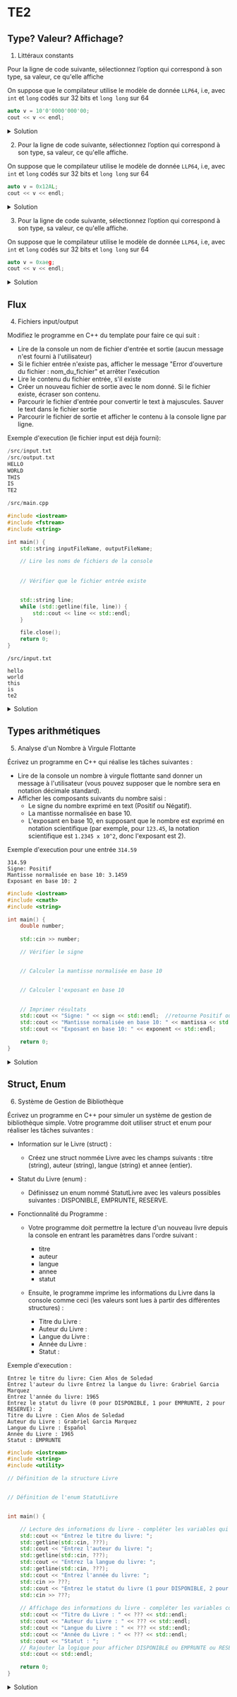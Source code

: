 # TE2

## Type? Valeur? Affichage?

1. Littéraux constants

Pour la ligne de code suivante, sélectionnez l’option qui correspond à son type, sa valeur, ce qu'elle affiche

On suppose que le compilateur utilise le modèle de donnée ``LLP64``, i.e, avec ``int`` et ``long`` codés sur 32 bits et ``long long`` sur 64

```cpp
auto v = 10'0'0000'000'00; 
cout << v << endl;
```

<details>
<summary>Solution</summary>

```cpp
long long int, 100000000000, 100000000000
```

</details>


2. Pour la ligne de code suivante, sélectionnez l’option qui correspond à son type, sa valeur, ce qu'elle affiche.

On suppose que le compilateur utilise le modèle de donnée ``LLP64``, i.e, avec ``int`` et ``long`` codés sur 32 bits et ``long long`` sur 64

```cpp
auto v = 0x12AL; 
cout << v << endl;
```

<details>
<summary>Solution</summary>

```cpp
long int, 298, 298
```

</details>


3. Pour la ligne de code suivante, sélectionnez l’option qui correspond à son type, sa valeur, ce qu'elle affiche.

On suppose que le compilateur utilise le modèle de donnée ``LLP64``, i.e, avec ``int`` et ``long`` codés sur 32 bits et ``long long`` sur 64

```cpp
auto v = 0xaeg; 
cout << v << endl;
```

<details>

Ne compile pas

<summary>Solution</summary>

</details>

## Flux

4. Fichiers input/output

Modifiez le programme en C++ du template pour faire ce qui suit :

* Lire de la console un nom de fichier d'entrée et sortie (aucun message n'est fourni à l'utilisateur)
* Si le fichier entrée n'existe pas, afficher le message "Error d'ouverture du fichier : nom_du_fichier" et arrêter l'exécution
* Lire le contenu du fichier entrée, s'il existe
* Créer un nouveau fichier de sortie avec le nom donné. Si le fichier existe, écraser son contenu.
* Parcourir le fichier d'entrée pour convertir le text à majuscules. Sauver le text dans le fichier sortie
* Parcourir le fichier de sortie et afficher le contenu à la console ligne par ligne.

Exemple d'execution (le fichier input est déjà fourni):

```cpp
/src/input.txt
/src/output.txt
HELLO
WORLD
THIS
IS
TE2
```

```cpp
/src/main.cpp

#include <iostream>
#include <fstream>
#include <string>

int main() {
    std::string inputFileName, outputFileName;

    // Lire les noms de fichiers de la console
    
    
    // Vérifier que le fichier entrée existe


    std::string line;
    while (std::getline(file, line)) {
        std::cout << line << std::endl;
    }

    file.close();
    return 0;
}
```

```
/src/input.txt

hello
world
this
is
te2
```

<details>
<summary>Solution</summary>

```cpp
#include <iostream>
#include <fstream>
#include <string>
#include <cctype> // For toupper function

int main() {
    std::string inputFileName, outputFileName;

    // Ask user for file names
    //std::cout << "Enter the name of the input file: ";
    std::getline(std::cin, inputFileName);
    // std::cout << "Enter the name of the output file: ";
    std::getline(std::cin, outputFileName);

    // Check if input file exists
    std::ifstream inputFile(inputFileName);
    if (!inputFile.is_open()) {
        std::cerr << "Error d'ouverture du fichier : " << inputFileName;
        return 1;
    }

    // Open output file
    std::ofstream outputFile(outputFileName);

    std::string line;
    while (std::getline(inputFile, line)) {
        // Convert each character in line to uppercase
        for (char &ch : line) {
            ch = std::toupper(ch);
        }
        outputFile << line << std::endl;
    }

    inputFile.close();
    outputFile.close();

    // Reopen the output file for reading
    std::ifstream outputRead(outputFileName);
    while (std::getline(outputRead, line)) {
        std::cout << line << std::endl; // Print each line to the console
    }
    outputRead.close();

    return 0;
}
```

</details>



## Types arithmétiques

5. Analyse d'un Nombre à Virgule Flottante

Écrivez un programme en C++ qui réalise les tâches suivantes :

* Lire de la console un nombre à virgule flottante sand donner un message à l'utilisateur (vous pouvez supposer que le nombre sera en notation décimale standard).
* Afficher les composants suivants du nombre saisi :
	* Le signe du nombre exprimé en text (Positif ou Négatif).
	* La mantisse normalisée en base 10.
	* L'exposant en base 10, en supposant que le nombre est exprimé en notation scientifique (par exemple, pour ``123.45``, la notation scientifique est ``1.2345 x 10^2``, donc l'exposant est 2).

Exemple d'execution pour une entrée ``314.59``

```
314.59
Signe: Positif
Mantisse normalisée en base 10: 3.1459
Exposant en base 10: 2
```


```cpp
#include <iostream>
#include <cmath>
#include <string>

int main() {
    double number;
    
    std::cin >> number;

    // Vérifier le signe


    // Calculer la mantisse normalisée en base 10


    // Calculer l'exposant en base 10

    
    // Imprimer résultats
    std::cout << "Signe: " << sign << std::endl;  //retourne Positif ou Negatif
    std::cout << "Mantisse normalisée en base 10: " << mantissa << std::endl;
    std::cout << "Exposant en base 10: " << exponent << std::endl;

    return 0;
}
```

<details>
<summary>Solution</summary>

```cpp
#include <iostream>
#include <cmath>
#include <string>

int main() {
    double number;
    //std::cout << "Entrez un nombre à virgule flottante: ";
    std::cin >> number;

    // Check the sign of the number
    std::string sign = (number >= 0) ? "Positif" : "Négatif";

    // Get the absolute value for mantissa and exponent calculation
    double absNumber = std::abs(number);

    // Calculate mantissa and exponent for scientific notation
    int exponent = (absNumber != 0) ? static_cast<int>(std::floor(std::log10(absNumber))) : 0;
    double mantissa = absNumber / std::pow(10.0, exponent);

    // Display results
    std::cout << "Signe: " << sign << std::endl;
    std::cout << "Mantisse normalisée en base 10: " << mantissa << std::endl;
    std::cout << "Exposant en base 10: " << exponent << std::endl;

    return 0;
}
```

</details>


## Struct, Enum

6. Système de Gestion de Bibliothèque

Écrivez un programme en C++ pour simuler un système de gestion de bibliothèque simple. Votre programme doit utiliser struct et enum pour réaliser les tâches suivantes :

* Information sur le Livre (struct) :

	* Créez une struct nommée Livre avec les champs suivants : titre (string), auteur (string), langue (string) et annee (entier).

* Statut du Livre (enum) :

	* Définissez un enum nommé StatutLivre avec les valeurs possibles suivantes : DISPONIBLE, EMPRUNTE, RESERVE.

* Fonctionnalité du Programme :

	* Votre programme doit permettre la lecture d'un nouveau livre depuis la console en entrant les paramètres dans l'ordre suivant :
	
		* titre
		* auteur
		* langue
		* annee
		* statut

	* Ensuite, le programme imprime les informations du Livre dans la console comme ceci (les valeurs sont lues à partir des différentes structures) :

		* Titre du Livre :
		* Auteur du Livre :
		* Langue du Livre :
		* Année du Livre :
		* Statut :

Exemple d'execution :

```
Entrez le titre du livre: Cien Años de Soledad
Entrez l'auteur du livre Entrez la langue du livre: Grabriel Garcia Marquez
Entrez l'année du livre: 1965
Entrez le statut du livre (0 pour DISPONIBLE, 1 pour EMPRUNTE, 2 pour RESERVE): 2
Titre du Livre : Cien Años de Soledad
Auteur du Livre : Grabriel Garcia Marquez
Langue du Livre : Español
Année du Livre : 1965
Statut : EMPRUNTE
```


```cpp
#include <iostream>
#include <string>
#include <utility>

// Définition de la structure Livre


// Définition de l'enum StatutLivre


int main() {

    // Lecture des informations du livre - compléter les variables qui correspondent aux structures de données 
    std::cout << "Entrez le titre du livre: ";
    std::getline(std::cin, ???);
    std::cout << "Entrez l'auteur du livre: ";
    std::getline(std::cin, ???);
    std::cout << "Entrez la langue du livre: ";
    std::getline(std::cin, ???);
    std::cout << "Entrez l'année du livre: ";
    std::cin >> ???;
    std::cout << "Entrez le statut du livre (1 pour DISPONIBLE, 2 pour EMPRUNTE, 3 pour RESERVE): ";
    std::cin >> ???;
    
    // Affichage des informations du livre - compléter les variables correctes
    std::cout << "Titre du Livre : " << ??? << std::endl;
    std::cout << "Auteur du Livre : " << ??? << std::endl;
    std::cout << "Langue du Livre : " << ??? << std::endl;
    std::cout << "Année du Livre : " << ??? << std::endl;
    std::cout << "Statut : ";
    // Rajouter la logique pour afficher DISPONIBLE ou EMPRUNTE ou RESERVE
    std::cout << std::endl;

    return 0;
}
```

<details>
<summary>Solution</summary>

```cpp
#include <iostream>
#include <string>
#include <utility>

// Définition de la structure Livre
struct Livre {
    std::string titre;
    std::string auteur;
    std::string langue;
    int annee;
};

// Définition de l'enum StatutLivre
enum StatutLivre { DISPONIBLE=1, EMPRUNTE, RESERVE };

// Fonction principale
int main() {
    Livre nouveauLivre;
    StatutLivre statutLivre;
    int statut;

    // Lecture des informations du livre
    std::cout << "Entrez le titre du livre: ";
    std::getline(std::cin, nouveauLivre.titre);
    std::cout << "Entrez l'auteur du livre: ";
    std::getline(std::cin, nouveauLivre.auteur);
    std::cout << "Entrez la langue du livre: ";
    std::getline(std::cin, nouveauLivre.langue);
    std::cout << "Entrez l'année du livre: ";
    std::cin >> nouveauLivre.annee;
    std::cout << "Entrez le statut du livre (1 pour DISPONIBLE, 2 pour EMPRUNTE, 3 pour RESERVE): ";
    std::cin >> statut;
    statutLivre = static_cast<StatutLivre>(statut);

    // Affichage des informations du livre
    std::cout << "Titre du Livre : " << nouveauLivre.titre << std::endl;
    std::cout << "Auteur du Livre : " << nouveauLivre.auteur << std::endl;
    std::cout << "Langue du Livre : " << nouveauLivre.langue << std::endl;
    std::cout << "Année du Livre : " << nouveauLivre.annee << std::endl;
    std::cout << "Statut : ";
    switch (statutLivre) {
        case DISPONIBLE: std::cout << "DISPONIBLE"; break;
        case EMPRUNTE: std::cout << "EMPRUNTE"; break;
        case RESERVE: std::cout << "RESERVE"; break;
    }
    std::cout << std::endl;

    return 0;
}
```

</details>